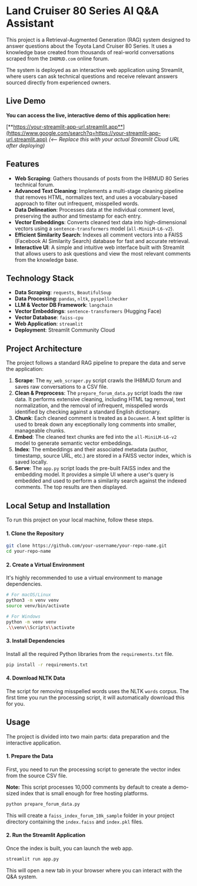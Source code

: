 # Land Cruiser 80 Series AI Q\&A Assistant

This project is a Retrieval-Augmented Generation (RAG) system designed to answer questions about the Toyota Land Cruiser 80 Series. It uses a knowledge base created from thousands of real-world conversations scraped from the `IH8MUD.com` online forum.

The system is deployed as an interactive web application using Streamlit, where users can ask technical questions and receive relevant answers sourced directly from experienced owners.

## Live Demo

**You can access the live, interactive demo of this application here:**

[**https://your-streamlit-app-url.streamlit.app**](https://www.google.com/search?q=https://your-streamlit-app-url.streamlit.app)  *(\<-- Replace this with your actual Streamlit Cloud URL after deploying)*

## Features

  * **Web Scraping**: Gathers thousands of posts from the IH8MUD 80 Series technical forum.
  * **Advanced Text Cleaning**: Implements a multi-stage cleaning pipeline that removes HTML, normalizes text, and uses a vocabulary-based approach to filter out infrequent, misspelled words.
  * **Data Delineation**: Processes data at the individual comment level, preserving the author and timestamp for each entry.
  * **Vector Embeddings**: Converts cleaned text data into high-dimensional vectors using a `sentence-transformers` model (`all-MiniLM-L6-v2`).
  * **Efficient Similarity Search**: Indexes all comment vectors into a FAISS (Facebook AI Similarity Search) database for fast and accurate retrieval.
  * **Interactive UI**: A simple and intuitive web interface built with Streamlit that allows users to ask questions and view the most relevant comments from the knowledge base.

## Technology Stack

  * **Data Scraping**: `requests`, `BeautifulSoup`
  * **Data Processing**: `pandas`, `nltk`, `pyspellchecker`
  * **LLM & Vector DB Framework**: `langchain`
  * **Vector Embeddings**: `sentence-transformers` (Hugging Face)
  * **Vector Database**: `faiss-cpu`
  * **Web Application**: `streamlit`
  * **Deployment**: Streamlit Community Cloud

## Project Architecture

The project follows a standard RAG pipeline to prepare the data and serve the application:

1.  **Scrape**: The `my_web_scraper.py` script crawls the IH8MUD forum and saves raw conversations to a CSV file.
2.  **Clean & Preprocess**: The `prepare_forum_data.py` script loads the raw data. It performs extensive cleaning, including HTML tag removal, text normalization, and the removal of infrequent, misspelled words identified by checking against a standard English dictionary.
3.  **Chunk**: Each cleaned comment is treated as a `Document`. A text splitter is used to break down any exceptionally long comments into smaller, manageable chunks.
4.  **Embed**: The cleaned text chunks are fed into the `all-MiniLM-L6-v2` model to generate semantic vector embeddings.
5.  **Index**: The embeddings and their associated metadata (author, timestamp, source URL, etc.) are stored in a FAISS vector index, which is saved locally.
6.  **Serve**: The `app.py` script loads the pre-built FAISS index and the embedding model. It provides a simple UI where a user's query is embedded and used to perform a similarity search against the indexed comments. The top results are then displayed.

## Local Setup and Installation

To run this project on your local machine, follow these steps.

#### 1\. Clone the Repository

```bash
git clone https://github.com/your-username/your-repo-name.git
cd your-repo-name
```

#### 2\. Create a Virtual Environment

It's highly recommended to use a virtual environment to manage dependencies.

```bash
# For macOS/Linux
python3 -m venv venv
source venv/bin/activate

# For Windows
python -m venv venv
.\\venv\\Scripts\\activate
```

#### 3\. Install Dependencies

Install all the required Python libraries from the `requirements.txt` file.

```bash
pip install -r requirements.txt
```

#### 4\. Download NLTK Data

The script for removing misspelled words uses the NLTK `words` corpus. The first time you run the processing script, it will automatically download this for you.

## Usage

The project is divided into two main parts: data preparation and the interactive application.

#### 1\. Prepare the Data

First, you need to run the processing script to generate the vector index from the source CSV file.

**Note:** This script processes 10,000 comments by default to create a demo-sized index that is small enough for free hosting platforms.

```bash
python prepare_forum_data.py
```

This will create a `faiss_index_forum_10k_sample` folder in your project directory containing the `index.faiss` and `index.pkl` files.

#### 2\. Run the Streamlit Application

Once the index is built, you can launch the web app.

```bash
streamlit run app.py
```

This will open a new tab in your browser where you can interact with the Q\&A system.

